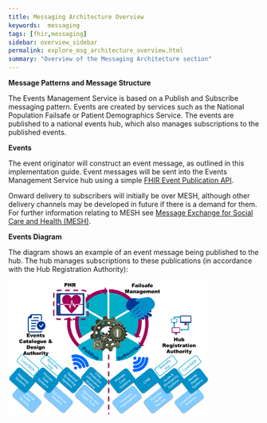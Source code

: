 ```yaml
---
title: Messaging Architecture Overview
keywords:  messaging
tags: [fhir,messaging]
sidebar: overview_sidebar
permalink: explore_msg_architecture_overview.html
summary: "Overview of the Messaging Architecture section"
---
```


**Message Patterns and Message Structure**

The Events Management Service is based on a Publish and Subscribe messaging pattern. Events are created by services such as the National Population Failsafe or Patient Demographics Service. The events are published to a national events hub, which also manages subscriptions to the published events.

**Events**

The event originator will construct an event message, as outlined in this implementation guide. Event messages will be sent into the Events Management Service hub using a simple [FHIR Event Publication API](publication_publish.html).

Onward delivery to subscribers will initially be over MESH, although other delivery channels may be developed in future if there is a demand for them. For further information relating to MESH see [Message Exchange for Social Care and Health (MESH)](https://digital.nhs.uk/message-exchange-social-care-health).

**Events Diagram**

The diagram shows an example of an event message being published to the hub. The hub manages subscriptions to these publications (in accordance with the Hub Registration Authority):

<img src="images/overview/Events.png" style="width:80%;max-width: 80%;">